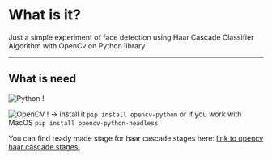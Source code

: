 # What is it?
Just a simple experiment of face detection using Haar Cascade Classifier Algorithm with OpenCv on Python library

---

## What is need 
![Python !](https://img.shields.io/badge/Python-3.8.5-green)

![OpenCV !](https://img.shields.io/badge/opencv--python-4.4.0-yellow) -> install it `pip install opencv-python` or if you work with MacOS `pip install opencv-python-headless`

You can find ready made stage for haar cascade stages here: 
[link to opencv haar cascade stages!](https://github.com/opencv/opencv/tree/master/data/haarcascades)




